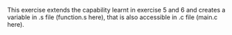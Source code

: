 This exercise extends the capability learnt in exercise 5 and 6 and creates a variable in .s file (function.s here), that is also accessible in .c file (main.c here).
